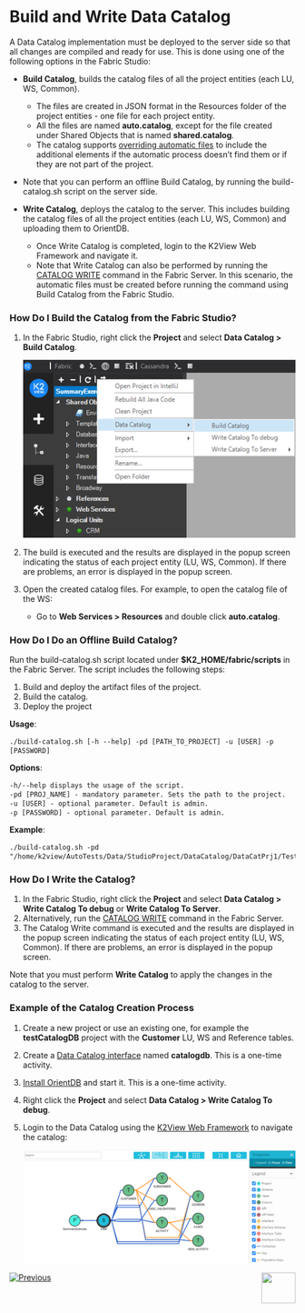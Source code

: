 # Build and Write Data Catalog

A Data Catalog implementation must be deployed to the server side so that all changes are compiled and ready for use. This is done using one of the following options in the Fabric Studio:

* **Build Catalog**, builds the catalog files of all the project entities (each LU, WS, Common). 
  * The files are created in JSON format in the Resources folder of the project entities  - one file for each project entity. 
  * All the files are named **auto.catalog**, except for the file created under Shared Objects that is named **shared.catalog**. 
  * The catalog supports [overriding automatic files](06_override_data_catalog.md) to include the additional elements if the automatic process doesn’t find them or if they are not part of the project.
* Note that you can perform an offline Build Catalog, by running the build-catalog.sh script on the server side.
  
* **Write Catalog**, deploys the catalog to the server. This includes building the catalog files of all the project entities (each LU, WS, Common) and uploading them to OrientDB. 
  * Once Write Catalog is completed, login to the K2View Web Framework and navigate it. 
  * Note that Write Catalog can also be performed by running the [CATALOG WRITE](08_catalog_commands.md) command in the Fabric Server. In this scenario, the automatic files must be created before running the command using Build Catalog from the Fabric Studio.

### How Do I Build the Catalog from the Fabric Studio?

1. In the Fabric Studio, right click the **Project** and select **Data Catalog > Build Catalog**. 

   ![image](images/33_05_build.png)

2. The build is executed and the results are displayed in the popup screen indicating the status of each project entity (LU, WS, Common). If there are problems, an error is displayed in the popup screen.

3. Open the created catalog files. For example, to open the catalog file of the WS:

   * Go to **Web Services > Resources** and double click **auto.catalog**.

### How Do I Do an Offline Build Catalog?

Run the build-catalog.sh script located under **$K2_HOME/fabric/scripts** in the Fabric Server. The script includes the following steps:

1. Build and deploy the artifact files of the project.
2. Build the catalog.
3. Deploy the project

**Usage**: 

~~~
./build-catalog.sh [-h --help] -pd [PATH_TO_PROJECT] -u [USER] -p [PASSWORD]
~~~

**Options**:

~~~
-h/--help displays the usage of the script.
-pd [PROJ_NAME] - mandatory parameter. Sets the path to the project.
-u [USER] - optional parameter. Default is admin.
-p [PASSWORD] - optional parameter. Default is admin.
~~~

**Example**:

~~~
./build-catalog.sh -pd "/home/k2view/AutoTests/Data/StudioProject/DataCatalog/DataCatPrj1/Test1"
~~~

### How Do I Write the Catalog?

1. In the Fabric Studio, right click the **Project** and select **Data Catalog > Write Catalog To debug** or **Write Catalog To Server**. 
2. Alternatively, run the [CATALOG WRITE](08_catalog_commands.md) command in the Fabric Server. 
3. The Catalog Write command is executed and the results are displayed in the popup screen indicating the status of each project entity (LU, WS, Common). If there are problems, an error is displayed in the popup screen.

Note that you must perform **Write Catalog** to apply the changes in the catalog to the server.

### Example of the Catalog Creation Process

1. Create a new project or use an existing one, for example the **testCatalogDB** project with the **Customer** LU, WS and Reference tables.

2. Create a  [Data Catalog interface](02a_data_catalog_interface.md) named **catalogdb**. This is a one-time activity.

3. [Install OrientDB](07_OrientDB_setup.md) and start it. This is a one-time activity.

4. Right click the **Project** and select **Data Catalog > Write Catalog To debug**.

5. Login to the Data Catalog using the [K2View Web Framework](/articles/30_web_framework/02_preintegrated_apps_overview.md) to navigate the catalog:

   ![image](images/33_01_tree.PNG)



[![Previous](/articles/images/Previous.png)](02a_data_catalog_interface.md)[<img align="right" width="60" height="54" src="/articles/images/Next.png">](05_data_catalog_navigation.md) 
